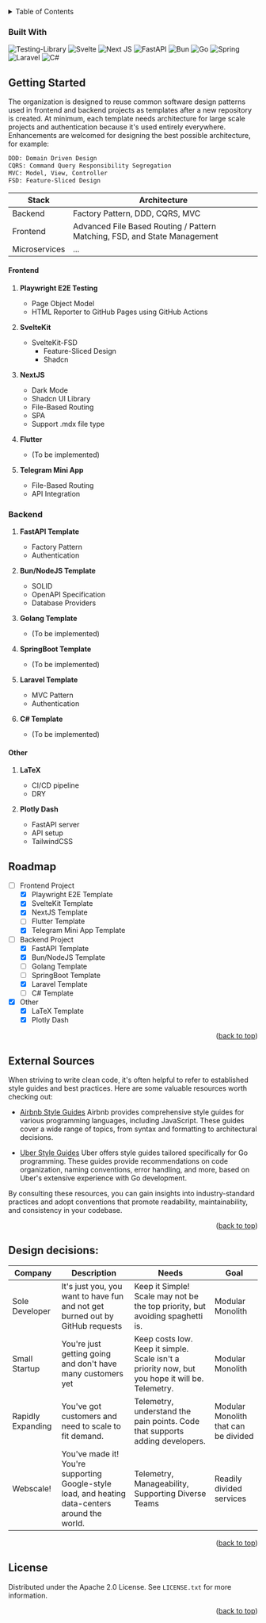 <a name="readme-top"></a>

<!-- [![Contributors][contributors-shield]][contributors-url] -->
<!-- [![Forks][forks-shield]][forks-url] -->
<!-- [![Stargazers][stars-shield]][stars-url] -->

<!-- TABLE OF CONTENTS -->
<details>
  <summary>Table of Contents</summary>
  <ol>
    <li><a href="#getting-started">Getting Started</a>
      <ul>
        <li><a href="#frontend">Frontend</a></li>
        <li><a href="#backend">Backend</a></li>
        <li><a href="#other">Other</a></li>
      </ul>
    </li>
    <li><a href="#roadmap">Roadmap</a></li>
    <li><a href="#license">License</a></li>
  </ol>
</details>

### Built With

![Testing-Library](https://img.shields.io/badge/-TestingLibrary-%23E33332?style=for-the-badge&logo=testing-library&logoColor=white)
![Svelte](https://img.shields.io/badge/svelte-%23f1413d.svg?style=for-the-badge&logo=svelte&logoColor=white)
![Next JS](https://img.shields.io/badge/Next-black?style=for-the-badge&logo=next.js&logoColor=white)
![FastAPI](https://img.shields.io/badge/FastAPI-005571?style=for-the-badge&logo=fastapi)
![Bun](https://img.shields.io/badge/Bun-%23000000.svg?style=for-the-badge&logo=bun&logoColor=white)
![Go](https://img.shields.io/badge/go-%2300ADD8.svg?style=for-the-badge&logo=go&logoColor=white)
![Spring](https://img.shields.io/badge/spring-%236DB33F.svg?style=for-the-badge&logo=spring&logoColor=white)
![Laravel](https://img.shields.io/badge/laravel-%23FF2D20.svg?style=for-the-badge&logo=laravel&logoColor=white)
![C#](https://img.shields.io/badge/c%23-%23239120.svg?style=for-the-badge&logo=csharp&logoColor=white)

<!-- GETTING STARTED -->

## Getting Started

The organization is designed to reuse common software design patterns used in frontend and backend projects as templates after a new repository is created.
At minimum, each template needs architecture for large scale projects and authentication because it's used entirely everywhere.
Enhancements are welcomed for designing the best possible architecture, for example:

```bash
DDD: Domain Driven Design
CQRS: Command Query Responsibility Segregation
MVC: Model, View, Controller
FSD: Feature-Sliced Design
```

| Stack         | Architecture                                                                     |
| ------------- | ---------------------------------------------------------------------------------|
| Backend       | Factory Pattern, DDD, CQRS, MVC                                                  |
| Frontend      | Advanced File Based Routing / Pattern Matching, FSD, and State Management        | 
| Microservices | ...                                                                              |


#### Frontend

1. **Playwright E2E Testing**
   - Page Object Model
   - HTML Reporter to GitHub Pages using GitHub Actions

2. **SvelteKit**
   - SvelteKit-FSD
     - Feature-Sliced Design
     - Shadcn

3. **NextJS**
   - Dark Mode
   - Shadcn UI Library
   - File-Based Routing
   - SPA
   - Support .mdx file type

4. **Flutter**
   - (To be implemented)

5. **Telegram Mini App**
   - File-Based Routing
   - API Integration

### Backend

1. **FastAPI Template**
   - Factory Pattern
   - Authentication

2. **Bun/NodeJS Template**
   - SOLID
   - OpenAPI Specification
   - Database Providers

3. **Golang Template**
   - (To be implemented)

4. **SpringBoot Template**
   - (To be implemented)

5. **Laravel Template**
   - MVC Pattern
   - Authentication

6. **C# Template**
   - (To be implemented)

#### Other 

1. **LaTeX**
   - CI/CD pipeline
   - DRY

2. **Plotly Dash**
   - FastAPI server
   - API setup
   - TailwindCSS

<!-- ROADMAP -->

## Roadmap

- [ ] Frontend Project
  - [x] Playwright E2E Template
  - [x] SvelteKit Template
  - [x] NextJS Template
  - [ ] Flutter Template
  - [x] Telegram Mini App Template

- [ ] Backend Project
  - [x] FastAPI Template
  - [x] Bun/NodeJS Template
  - [ ] Golang Template
  - [ ] SpringBoot Template
  - [x] Laravel Template
  - [ ] C# Template

- [x] Other
  - [x] LaTeX Template
  - [x] Plotly Dash

<p align="right">(<a href="#readme-top">back to top</a>)</p>

## External Sources

When striving to write clean code, it's often helpful to refer to established style guides and best practices. Here are some valuable resources worth checking out:

- [Airbnb Style Guides](https://github.com/airbnb/javascript)
  Airbnb provides comprehensive style guides for various programming languages, including JavaScript. These guides cover a wide range of topics, from syntax and formatting to architectural decisions.

- [Uber Style Guides](https://github.com/uber-go/guide/blob/master/style.md)
  Uber offers style guides tailored specifically for Go programming. These guides provide recommendations on code organization, naming conventions, error handling, and more, based on Uber's extensive experience with Go development.

By consulting these resources, you can gain insights into industry-standard practices and adopt conventions that promote readability, maintainability, and consistency in your codebase.

<p align="right">(<a href="#readme-top">back to top</a>)</p>

## Design decisions:

|Company|Description|Needs|Goal|
|--|--|--|--|
|Sole Developer|It's just you, you want to have fun and not get burned out by GitHub requests|Keep it Simple! Scale may not be the top priority, but avoiding spaghetti is.|Modular Monolith|
|Small Startup|You're just getting going and don't have many customers yet|Keep costs low. Keep it simple. Scale isn't a priority now, but you hope it will be. Telemetry.|Modular Monolith|
|Rapidly Expanding|You've got customers and need to scale to fit demand.|Telemetry, understand the pain points. Code that supports adding developers.|Modular Monolith that can be divided|
|Webscale!|You've made it! You're supporting Google-style load, and heating data-centers around the world.|Telemetry, Manageability, Supporting Diverse Teams|Readily divided services|

<p align="right">(<a href="#readme-top">back to top</a>)</p>

<!-- LICENSE -->

## License

Distributed under the Apache 2.0 License. See `LICENSE.txt` for more information.

<p align="right">(<a href="#readme-top">back to top</a>)</p>

<!-- MARKDOWN LINKS & IMAGES -->
<!-- https://www.markdownguide.org/basic-syntax/#reference-style-links -->

[contributors-shield]: https://img.shields.io/github/contributors/shohinsan/readme.svg?style=for-the-badge
[contributors-url]: https://github.com/diego-ruben-cruz/TemplateAbyss/graphs/contributors
[forks-shield]: https://img.shields.io/github/forks/shohinsan/readme.svg?style=for-the-badge
[forks-url]: https://github.com/diego-ruben-cruz/TemplateAbyss/forks
[stars-shield]: https://img.shields.io/github/stars/shohinsan/readme.svg?style=for-the-badge
[stars-url]: https://github.com/diego-ruben-cruz/TemplateAbyss/stargazers
[issues-shield]: https://img.shields.io/github/issues/shohinsan/readme.svg?style=for-the-badge
[issues-url]: https://github.com/diego-ruben-cruz/TemplateAbyss/issues
[license-shield]: https://img.shields.io/github/license/shohinsan/readme.svg?style=for-the-badge
[license-url]: https://github.com/diego-ruben-cruz/TemplateAbyss/blob/master/LICENSE
